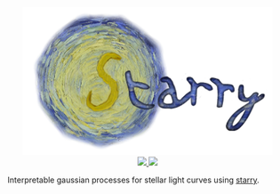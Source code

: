 <p align="center">
  <img width="450" src="starry.png"/>
  <br/>
  <a href="https://dev.azure.com/rodluger/starry_gp/_build">
    <img src="https://dev.azure.com/rodluger/starry_gp/_apis/build/status/rodluger.starry_gp?branchName=master"/>
  </a>
  <a href="https://github.com/rodluger/starry_gp/raw/master-pdf/tex/ms.pdf">
    <img src="https://img.shields.io/badge/read-the_paper-blue.svg?style=flat"/>
  </a>
</p>

Interpretable gaussian processes for stellar light curves using [starry](https://github.com/rodluger/starry).
